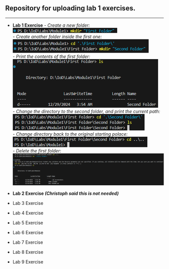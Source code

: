 ## Repository for uploading lab 1 exercises.

---

- **Lab 1 Exercise**
*- Create a new folder:* <br>
![Screenshot of Excercise1-1](/Lab%20Screenshots/Excercise1/Excercise1-1.png)<br>
*- Create another folder inside the first one:*<br>
![Screenshot of Excercise1-1](/Lab%20Screenshots/Excercise1/Excercise1-2.png)<br>
*- Print the contents of the first folder:*<br>
![Screenshot of Excercise1-1](/Lab%20Screenshots/Excercise1/Excercise1-3.png)<br>
*- Change the directory to the second folder, and print the current path:*<br>
![Screenshot of Excercise1-1](/Lab%20Screenshots/Excercise1/Excercise1-4.png)<br>
*- Change directory back to the original starting polace:*<br>
![Screenshot of Excercise1-1](/Lab%20Screenshots/Excercise1/Excercise1-5.png)<br>
*- Delete the first folder:*<br>
![Screenshot of Excercise1-1](/Lab%20Screenshots/Excercise1/Excercise1-6.png)<br>

- **Lab 2 Exercise *(Christoph said this is not needed)***

- Lab 3 Exercise

- Lab 4 Exercise
- Lab 5 Exercise
- Lab 6 Exercise
- Lab 7 Exercise
- Lab 8 Exercise
- Lab 9 Exercise